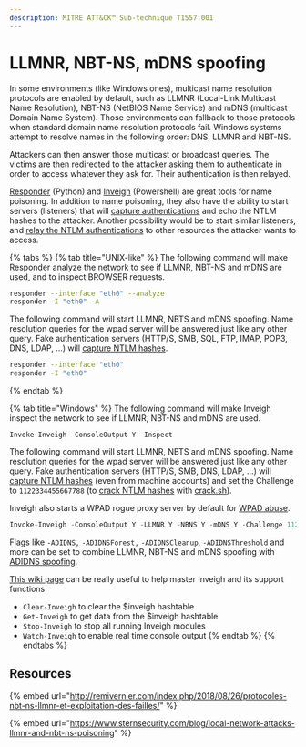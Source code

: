 ```yaml
---
description: MITRE ATT&CK™ Sub-technique T1557.001
---
```


# LLMNR, NBT-NS, mDNS spoofing

In some environments (like Windows ones), multicast name resolution protocols are enabled by default, such as LLMNR (Local-Link Multicast Name Resolution), NBT-NS (NetBIOS Name Service) and mDNS (multicast Domain Name System). Those environments can fallback to those protocols when standard domain name resolution protocols fail. Windows systems attempt to resolve names in the following order: DNS, LLMNR and NBT-NS.

Attackers can then answer those multicast or broadcast queries. The victims are then redirected to the attacker asking them to authenticate in order to access whatever they ask for. Their authentication is then relayed.

[Responder](https://github.com/lgandx/Responder) (Python) and [Inveigh](https://github.com/Kevin-Robertson/Inveigh) (Powershell) are great tools for name poisoning. In addition to name poisoning, they also have the ability to start servers (listeners) that will [capture authentications](../ntlm/capture.md) and echo the NTLM hashes to the attacker. Another possibility would be to start similar listeners, and [relay the NTLM authentications](../ntlm/relay.md) to other resources the attacker wants to access.

{% tabs %}
{% tab title="UNIX-like" %}
The following command will make Responder analyze the network to see if LLMNR, NBT-NS and mDNS are used, and to inspect BROWSER requests.

```bash
responder --interface "eth0" --analyze
responder -I "eth0" -A
```

The following command will start LLMNR, NBTS and mDNS spoofing. Name resolution queries for the wpad server will be answered just like any other query. Fake authentication servers (HTTP/S, SMB, SQL, FTP, IMAP, POP3, DNS, LDAP, ...) will [capture NTLM hashes](../ntlm/capture.md).

```bash
responder --interface "eth0"
responder -I "eth0"
```
{% endtab %}

{% tab title="Windows" %}
The following command will make Inveigh inspect the network to see if LLMNR, NBT-NS and mDNS are used.

```powerquery
Invoke-Inveigh -ConsoleOutput Y -Inspect
```

The following command will start LLMNR, NBTS and mDNS spoofing. Name resolution queries for the wpad server will be answered just like any other query. Fake authentication servers (HTTP/S, SMB, DNS, LDAP, ...) will [capture NTLM hashes](../ntlm/capture.md) (even from machine accounts) and set the Challenge to `1122334455667788` (to [crack NTLM hashes](../credentials/cracking.md#practice) with [crack.sh](https://crack.sh/)).

Inveigh also starts a WPAD rogue proxy server by default for [WPAD abuse](wpad-spoofing.md).

```powershell
Invoke-Inveigh -ConsoleOutput Y -LLMNR Y -NBNS Y -mDNS Y -Challenge 1122334455667788 -MachineAccounts Y
```

Flags like `-ADIDNS,` `-ADIDNSForest,` `-ADIDNSCleanup`, `-ADIDNSThreshold` and more can be set to combine LLMNR, NBT-NS and mDNS spoofing with [ADIDNS spoofing](adidns-spoofing.md).

[This wiki page](https://github.com/Kevin-Robertson/Inveigh/wiki/Basics) can be really useful to help master Inveigh and its support functions

* `Clear-Inveigh` to clear the $inveigh hashtable
* `Get-Inveigh` to get data from the $inveigh hashtable
* `Stop-Inveigh` to stop all running Inveigh modules
* `Watch-Inveigh` to enable real time console output
{% endtab %}
{% endtabs %}

## Resources

{% embed url="http://remivernier.com/index.php/2018/08/26/protocoles-nbt-ns-llmnr-et-exploitation-des-failles/" %}

{% embed url="https://www.sternsecurity.com/blog/local-network-attacks-llmnr-and-nbt-ns-poisoning" %}
